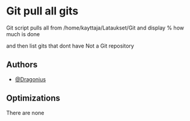 
# Git pull all gits 

Git script pulls all from /home/kayttaja/Lataukset/Git and display % how much is done

and then list gits that dont have Not a Git repository


## Authors

- [@Dragonius](https://github.com/Dragonius)


## Optimizations

There are none

